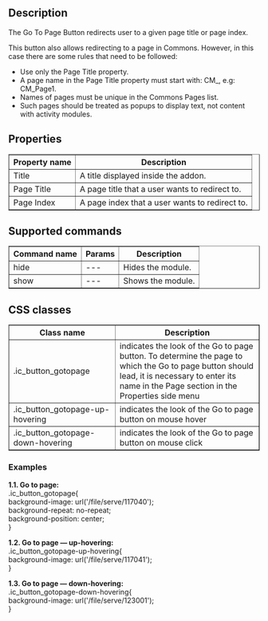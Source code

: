 ## Description
The Go To Page Button redirects user to a given page title or page index.

This button also allows redirecting to a page in Commons. However, in this case there are some rules that need to be followed:

* Use only the Page Title property.
* A page name in the Page Title property must start with: CM_, e.g: CM_Page1.
* Names of pages must be unique in the Commons Pages list.
* Such pages should be treated as popups to display text, not content with activity modules.


## Properties

<table border='1'>
    <tr>
        <th>Property name</th>
        <th>Description</th>
    </tr>
    <tr>
        <td>Title</td>
        <td>A title displayed inside the addon.</td>
    </tr>
    <tr>
        <td>Page Title</td>
        <td>A page title that a user wants to redirect to.</td>
    </tr>
    <tr>
        <td>Page Index</td>
        <td>A page index that a user wants to redirect to.</td>
    </tr>
</table>


## Supported commands

<table border='1'>
<tbody>
    <tr>
        <th>Command name</th>
        <th>Params</th> 
        <th>Description</th> 
    </tr>
    <tr>
        <td>hide</td>
        <td>---</td>
        <td>Hides the module.</td>
    </tr>
    <tr>
        <td>show</td>
        <td>---</td>
        <td>Shows the module.</td>
    </tr>
</tbody>
</table>

## CSS classes

<table border="1">
  <tbody>
    <tr>
      <th style="width: 300px;">Class
name</th>
      <th style="width: 843px;">Description</th>
    </tr>
    <tr>
      <td style="width: 300px;">.ic_button_gotopage</td>
      <td style="width: 843px;">indicates the look of the Go to page button. To determine the page to which the
Go to page button should lead, it is necessary to enter its name in the Page section in the Properties side menu</td>
    </tr>
    <tr>
      <td style="width: 300px;">.ic_button_gotopage-up-hovering</td>
      <td style="width: 843px;">indicates the look of the Go to page button on mouse hover</td>
    </tr>
    <tr>
      <td style="width: 300px;">.ic_button_gotopage-down-hovering</td>
      <td style="width: 843px;">indicates the look of the Go to page button on mouse click</td>
    </tr>
  </tbody>
</table>

### Examples

**1.1. Go to page:**  
.ic_button_gotopage{  
background-image: url('/file/serve/117040');  
background-repeat: no-repeat;  
background-position: center;  
} 

**1.2. Go to page — up-hovering:**  
.ic_button_gotopage-up-hovering{  
background-image: url('/file/serve/117041');  
}

**1.3. Go to page — down-hovering:**  
.ic_button_gotopage-down-hovering{  
background-image: url('/file/serve/123001');  
}       